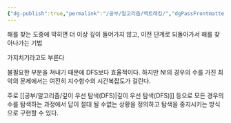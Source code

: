 ```yaml
---
{"dg-publish":true,"permalink":"/공부/알고리즘/백트래킹/","dgPassFrontmatter":true}
---
```


해를 찾는 도중에 막히면 더 이상 깊이 들어가지 않고, 이전 단계로 되돌아가서 해를 찾아나가는 기법

가지치기라고도 부른다

불필요한 부분을 쳐내기 때문에 DFS보다 효율적이다. 하지만 N!의 경우의 수를 가진 최악의 문제에서는 여전히 지수함수의 시간복잡도가 걸린다.

주로 [[공부/알고리즘/깊이 우선 탐색(DFS)\|깊이 우선 탐색(DFS)]] 등으로 모든 경우의 수를 탐색하는 과정에서 답이 절대 될 수없는 상황을 정의하고 탐색을 중지시키는 방식으로 구현할 수 있다.